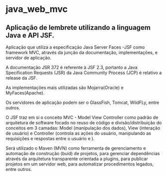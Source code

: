 # java_web_mvc
<h2>Aplicação de lembrete utilizando a linguagem Java e API JSF.</h2>

<p>Aplicação que utiliza a especificação Java Server Faces -JSF como framework MVC, através da junção da documentação, implementações, e servidor de aplicação. </p>
	
<p>A documentação JSR 372 é referente à JSF 2.3, portanto a Java Specification Requests (JSR) da Java Community Process (JCP) é relativo a release da JSF.</p>
	
<p>As implementações mais utilizadas são Mojarra(Oracle) e MyFaces(Apache).</p>
	
<p>Os servidores de aplicação podem ser o GlassFish, Tomcat, WildFLy, entre outros. </p>

<p>O JSF traz em si o conceito MVC - Model View Controller como padrão de arquitetura de software focado no reuso de código e divisão/distribuição do conceitos em 3 camadas: Model (manipulação dos dados), View (interação de usuário) e Controller (controla as ações do usuário, manipulando as requisições e respostas entre o usuário e ).</p>

<p>Será utilizado o Maven (MVN) como ferramenta de gerenciamento e automação de construção (buid) de projetos, para gerenciar dependências através da arquitetura transparente orientada a plugins, para publicar projetos em um servidor web, para automatizar procedimentos legados, entre outros.
